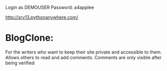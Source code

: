Login as DEMOUSER
Password: a4applee

http://srv13.pythonanywhere.com/
# BlogClone:
For the writers who want to keep their site private and accessible to them. Allows others to read and add comments. Comments are only visible after being verified

